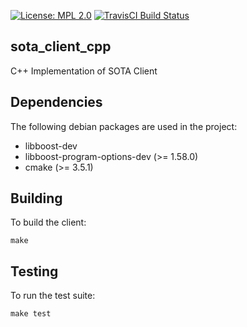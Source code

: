 [![License: MPL 2.0](https://img.shields.io/badge/License-MPL%202.0-brightgreen.svg)](https://opensource.org/licenses/MPL-2.0)
[![TravisCI Build Status](https://travis-ci.org/advancedtelematic/sota_client_cpp.svg?branch=master)](https://travis-ci.org/advancedtelematic/sota_client_cpp)

sota_client_cpp
------

C++ Implementation of SOTA Client


Dependencies
------
The following debian packages are used in the project:

 - libboost-dev
 - libboost-program-options-dev (>= 1.58.0)
 - cmake (>= 3.5.1)

Building
------

To build the client:

~~~
make
~~~

Testing
-----

To run the test suite:

~~~
make test
~~~
